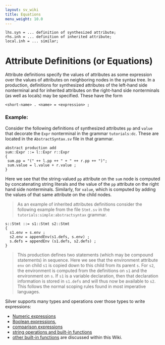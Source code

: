 ```yaml
---
layout: sv_wiki
title: Equations
menu_weight: 10.0
---
```



```
lhs.syn = ... definition of synthesized attribute;
rhs.inh = ... definition of inherited attribute;
local.inh = ... similar;
```

# Attribute Definitions (or Equations)

Attribute definitions specify the values of attributes as some
expression over the values of attributes on neighboring nodes in the
syntax tree. In a production, definitions for synthesized attributes
of the left-hand side nonterminal and for inherited attributes on the
right-hand side nonterminals (as well as locals) may be specified.
These have the form

```
<short-name> . <name> = <expression> ;
```

### Example: 

Consider the following definitions of synthesized attributes `pp`
and `value` that decorate the `Expr` nonterminal in the grammar
`tutorials:dc`.  These are located in the `AbstractSyntax.sv` file
in that grammar. 
```
abstract production add
sum::Expr ::= l::Expr r::Expr
{
 sum.pp = "(" ++ l.pp ++ " + " ++ r.pp ++ ")";
 sum.value = l.value + r.value ;
}
```

Here we see that the string-valued `pp` attribute on the `sum` node is
computed by concatenating string literals and the value of the `pp`
attribute on the right hand side nonterminals.  Similarly, for
`value`, which is  computed by adding the values of that same
attribute on the child nodes. 

> As an example of inherited attributes definitions consider the following example from the file `Stmt.sv` in the `tutorials:simple:abstractsyntax` grammar.
```
s::Stmt ::= s1::Stmt s2::Stmt 
{
  s1.env = s.env ; 
  s2.env = appendEnv(s1.defs, s.env) ;
  s.defs = appendEnv (s1.defs, s2.defs) ;
}
```
> This production defines two statements (which may be compound
statements) in sequence. Here we see that the environment attribute
`env` on child `s1` is copied down to this child from its parent
`s`. For `s2`, the environment is computed from the definitions on
`s1` and the environment on `s`.  If `s1` is a variable declaration,
then that declaration information is stored in `s1.defs` and will thus
now be available to `s2`.  This follows the normal scoping rules found
in most imperative languages. 

Silver supports many types and operations over those types to write 
expressions:
+ [Numeric expressions](../../expr/numeric)
+ [Boolean expressions](../../expr/booleans), 
+ [comparison expressions](../../expr/comparisons) 
+ [string operations and built-in functions](../../../lib/string)
+ [other built-in functions](../../lib/other/)
are discussed within this Wiki.
